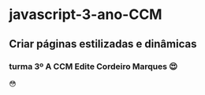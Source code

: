 # javascript-3-ano-CCM
## Criar páginas estilizadas e dinâmicas
### turma 3º A CCM Edite Cordeiro Marques :heart_eyes:
:flushed:


